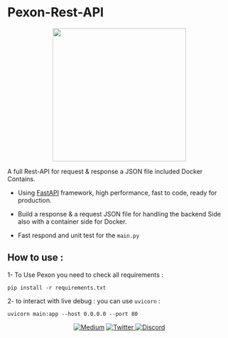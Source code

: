 # Pexon-Rest-API
<p align="center">
<img src="https://fastapi.tiangolo.com/img/logo-margin/logo-teal.png" width="300px">
</p>

A full Rest-API for request & response a JSON file included Docker Contains.

- Using [FastAPI](https://fastapi.tiangolo.com/) framework, high performance, fast to code, ready for production.

- Build a response & a request JSON file for handling the backend Side also with a container side for Docker.

- Fast respond and unit test for the `main.py`

## How to use :

1- To Use Pexon you need to check all requirements : 

```
pip install -r requirements.txt
```

2- to interact with live debug : you can use `uvicorn` :

```
uvicorn main:app --host 0.0.0.0 --port 80
```

<p align="center">
    <a href="https://yassertahiri.medium.com/">
    <img alt="Medium" src="https://img.shields.io/badge/Medium%20-%23000000.svg?&style=for-the-badge&logo=Medium&logoColor=white"/></a>
    <a href="https://twitter.com/THyasser1">
    <img alt="Twitter" src="https://img.shields.io/badge/Twitter%20-%231DA1F2.svg?&style=for-the-badge&logo=Twitter&logoColor=white"</a>
    <a href="https://discord.gg/crNvkTYPYG">
    <img alt="Discord" src="https://img.shields.io/badge/Discord%20-%237289DA.svg?&style=for-the-badge&logo=discord&logoColor=white"/></a>
</p>
